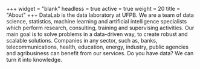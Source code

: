+++
widget = "blank"
headless = true
active = true
weight = 20
title = "About"
+++
DataLab is the data laboratory at UFPB. We are a team of data science, statistics, machine learning and artificial intelligence specialists which perform research, consulting, training and supervising activities. Our main goal is to solve problems in a data-driven way, to create robust and scalable solutions. Companies in any sector, such as, banks, telecommunications, health, education, energy, industry, public agencies and agribusiness can benefit from our services. Do you have data? We can turn it into knowledge.


